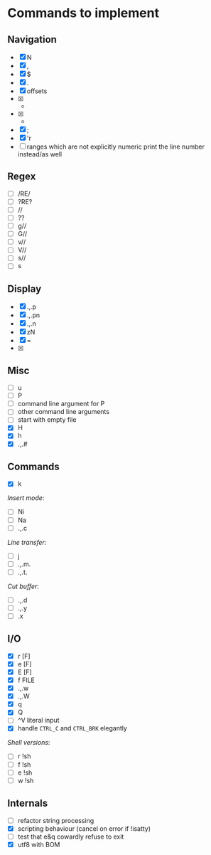 Commands to implement
=====================

Navigation
----------

+ [x] N
+ [x] ,
+ [x] $
+ [x] .
+ [x] offsets
+ [x] +
+ [x] -
+ [x] ;
+ [x] 'r
+ [ ] ranges which are not explicitly numeric print the line number instead/as well

Regex
-----

+ [ ] /RE/
+ [ ] ?RE?
+ [ ] //
+ [ ] ??
+ [ ] g//
+ [ ] G//
+ [ ] v//
+ [ ] V//
+ [ ] s//
+ [ ] s

Display
-------

+ [x] .,.p
+ [x] .,.pn
+ [x] .,.n
+ [x] zN
+ [x] =
+ [x] <CR>

Misc
----

+ [ ] u
+ [ ] P
+ [ ] command line argument for P
+ [ ] other command line arguments
+ [ ] start with empty file
+ [x] H
+ [x] h
+ [x] .,.#

Commands
--------

+ [x] k

*Insert mode*:

+ [ ] Ni
+ [ ] Na
+ [ ] .,.c

*Line transfer*:

+ [ ] j
+ [ ] .,.m.
+ [ ] .,.t.

*Cut buffer*:

+ [ ] .,.d
+ [ ] .,.y
+ [ ] .x

I/O
---

+ [x] r [F]
+ [x] e [F]
+ [x] E [F]
+ [x] f FILE
+ [x] .,.w
+ [x] .,.W
+ [x] q
+ [x] Q
+ [ ] ^V literal input
+ [x] handle `CTRL_C` and `CTRL_BRK` elegantly

*Shell versions*:

+ [ ] r !sh
+ [ ] f !sh
+ [ ] e !sh
+ [ ] w !sh

Internals
---------

+ [ ] refactor string processing
+ [x] scripting behaviour (cancel on error if !isatty)
+ [ ] test that e&q cowardly refuse to exit
+ [x] utf8 with BOM
